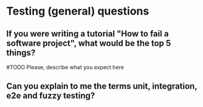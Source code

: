# Testing (general) questions

## If you were writing a tutorial "How to fail a software project", what would be the top 5 things?
#TODO Please, describe what you expect here

## Can you explain to me the terms unit, integration, e2e and fuzzy testing?